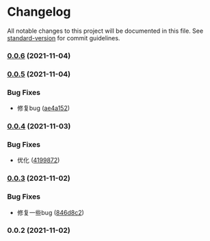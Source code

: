 # Changelog

All notable changes to this project will be documented in this file. See [standard-version](https://github.com/conventional-changelog/standard-version) for commit guidelines.

### [0.0.6](https://github.com/zlipeng/braft-editor-feat/compare/v0.0.5...v0.0.6) (2021-11-04)

### [0.0.5](https://github.com/zlipeng/braft-editor-feat/compare/v0.0.4...v0.0.5) (2021-11-04)


### Bug Fixes

* 修复bug ([ae4a152](https://github.com/zlipeng/braft-editor-feat/commit/ae4a152c84b0f8997629365438a5008b4653392e))

### [0.0.4](https://github.com/zlipeng/braft-editor-feat/compare/v0.0.3...v0.0.4) (2021-11-03)


### Bug Fixes

* 优化 ([4199872](https://github.com/zlipeng/braft-editor-feat/commit/4199872eaa2a022233aed45d9c3d01ffcabbb116))

### [0.0.3](https://github.com/zlipeng/braft-editor-feat/compare/v0.0.2...v0.0.3) (2021-11-02)


### Bug Fixes

* 修复一些bug ([846d8c2](https://github.com/zlipeng/braft-editor-feat/commit/846d8c2bc9aa10d9f91aba59ca54d249957305c5))

### 0.0.2 (2021-11-02)
